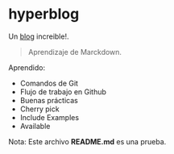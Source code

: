 # hyperblog
Un [blog](https://github.com/HaroldZS/SecurityBlogTest) increible!.
> Aprendizaje de Marckdown.

Aprendido:
* Comandos de Git
* Flujo de trabajo en Github
* Buenas prácticas
* Cherry pick
* Include Examples
* Available

Nota: Este archivo **README.md** es una prueba.
